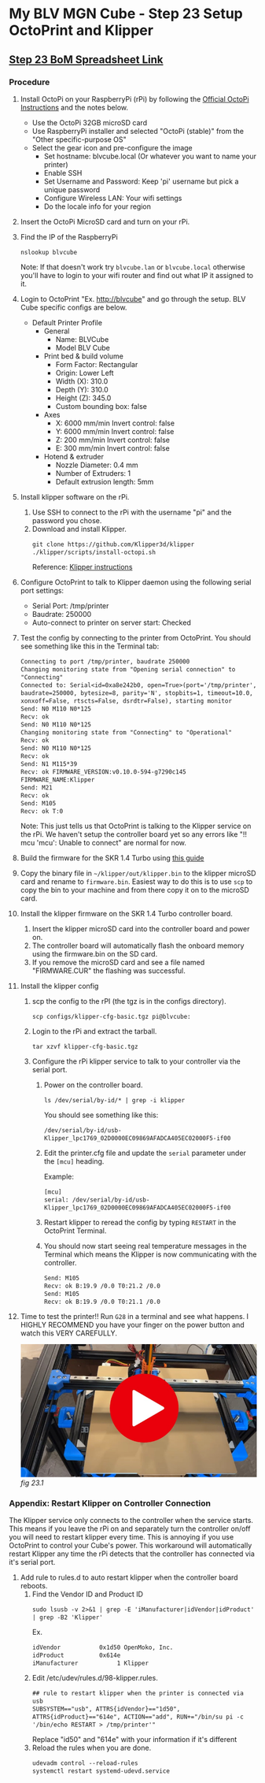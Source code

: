 # My BLV MGN Cube - Step 23 Setup OctoPrint and Klipper

## [Step 23 BoM Spreadsheet Link](https://docs.google.com/spreadsheets/d/e/2PACX-1vTVx7BvB3V7CozF2l4eWkNntWrHSjOawmrsi_bRSVxQLIGVlfZTYEGp8a6fHpENV6hV2cn9PrDLHHl0/pubhtml?gid=1255807009&single=true)

### Procedure
1. Install OctoPi on your RaspberryPi (rPi) by following the [Official OctoPi Instructions](https://octoprint.org/download/#octopi) and the notes below.
   * Use the OctoPi 32GB microSD card
   * Use RaspberryPi installer and selected "OctoPi (stable)" from the "Other specific-purpose OS"
   * Select the gear icon and pre-configure the image
     * Set hostname: blvcube.local (Or whatever you want to name your printer)
     * Enable SSH
     * Set Username and Password: Keep 'pi' username but pick a unique password
     * Configure Wireless LAN: Your wifi settings
     * Do the locale info for your region

2. Insert the OctoPi MicroSD card and turn on your rPi. 
3. Find the IP of the RaspberryPi
   ```shell
   nslookup blvcube
   ```
   Note: If that doesn't work try `blvcube.lan` or `blvcube.local` otherwise you'll have to login to your wifi router and find out what IP it assigned to it.

4. Login to OctoPrint "Ex. [http://blvcube](http://blvcube)" and go through the setup. BLV Cube specific configs are below.
   * Default Printer Profile
      * General
        * Name: BLVCube
        * Model BLV Cube
      * Print bed & build volume
        * Form Factor: Rectangular
        * Origin: Lower Left
        * Width (X): 310.0
        * Depth (Y): 310.0
        * Height (Z): 345.0 
        * Custom bounding box: false
      * Axes
        * X: 6000 mm/min Invert control: false
        * Y: 6000 mm/min Invert control: false
        * Z: 200 mm/min Invert control: false
        * E: 300 mm/min Invert control: false
      * Hotend & extruder
        * Nozzle Diameter: 0.4 mm
        * Number of Extruders: 1
        * Default extrusion length: 5mm

5. Install klipper software on the rPi.
   1. Use SSH to connect to the rPi with the username "pi" and the password you chose.
   2. Download and install Klipper.
      ```shell
      git clone https://github.com/Klipper3d/klipper
      ./klipper/scripts/install-octopi.sh
      ```
      Reference: [Klipper instructions](https://www.klipper3d.org/Installation.html#prepping-an-os-image)
6. Configure OctoPrint to talk to Klipper daemon using the following serial port settings:
   * Serial Port: /tmp/printer
   * Baudrate: 250000
   * Auto-connect to printer on server start: Checked

7. Test the config by connecting to the printer from OctoPrint. You should see something like this in the Terminal tab:
   ```
   Connecting to port /tmp/printer, baudrate 250000
   Changing monitoring state from "Opening serial connection" to "Connecting"
   Connected to: Serial<id=0xa8e242b0, open=True>(port='/tmp/printer', baudrate=250000, bytesize=8, parity='N', stopbits=1, timeout=10.0, xonxoff=False, rtscts=False, dsrdtr=False), starting monitor
   Send: N0 M110 N0*125
   Recv: ok
   Send: N0 M110 N0*125
   Changing monitoring state from "Connecting" to "Operational"
   Recv: ok
   Send: N0 M110 N0*125
   Recv: ok
   Send: N1 M115*39
   Recv: ok FIRMWARE_VERSION:v0.10.0-594-g7290c145 FIRMWARE_NAME:Klipper
   Send: M21
   Recv: ok
   Send: M105
   Recv: ok T:0
   ```
   Note: This just tells us that OctoPrint is talking to the Klipper service on the rPi. We haven't setup the controller board yet so any errors like "!! mcu 'mcu': Unable to connect" are normal for now.

8. Build the firmware for the SKR 1.4 Turbo using [this guide](https://docs.vorondesign.com/build/software/skr13_klipper.html)
9. Copy the binary file in `~/klipper/out/klipper.bin` to the klipper microSD card and rename to `firmware.bin`.
   Easiest way to do this is to use `scp` to copy the bin to your machine and from there copy it on to the microSD card.
10. Install the klipper firmware on the SKR 1.4 Turbo controller board.
    1. Insert the klipper microSD card into the controller board and power on.
    2. The controller board will automatically flash the onboard memory using the firmware.bin on the SD card.
    3. If you remove the microSD card and see a file named "FIRMWARE.CUR" the flashing was successful.

11. Install the klipper config
    1. scp the config to the rPI (the tgz is in the configs directory).
        ```shell
        scp configs/klipper-cfg-basic.tgz pi@blvcube:
        ```
    2. Login to the rPi and extract the tarball.
       ```shell
       tar xzvf klipper-cfg-basic.tgz
       ```
    3. Configure the rPi klipper service to talk to your controller via the serial port.
       
       1. Power on the controller board.
          ```shell
          ls /dev/serial/by-id/* | grep -i klipper
          ```
          You should see something like this:
          ```shell
          /dev/serial/by-id/usb-Klipper_lpc1769_02D0000EC09869AFADCA405EC02000F5-if00
          ```
       2. Edit the printer.cfg file and update the `serial` parameter under the `[mcu]` heading.
       
          Example:
          ```
          [mcu]
          serial: /dev/serial/by-id/usb-Klipper_lpc1769_02D0000EC09869AFADCA405EC02000F5-if00

          ```
          
       3. Restart klipper to reread the config by typing `RESTART` in the OctoPrint Terminal.
       4. You should now start seeing real temperature messages in the Terminal which means the Klipper is now communicating with the controller.
          ```shell
          Send: M105
          Recv: ok B:19.9 /0.0 T0:21.2 /0.0
          Send: M105
          Recv: ok B:19.9 /0.0 T0:21.1 /0.0
          ```
          
12. Time to test the printer!! Run `G28` in a terminal and see what happens. I HIGHLY RECOMMEND you have your finger on the power button and watch this VERY CAREFULLY.

    [![](img/23-FirstG28.jpeg)](https://youtu.be/UrhKAm_vww0)\
    *fig 23.1*

         
### Appendix: Restart Klipper on Controller Connection
The Klipper service only connects to the controller when the service starts. This means if you leave the rPi on and separately turn the controller on/off you will need to restart klipper every time. This is annoying if you use OctoPrint to control your Cube's power. This workaround will automatically restart Klipper any time the rPi detects that the controller has connected via it's serial port.

1. Add rule to rules.d to auto restart klipper when the controller board reboots.
   1. Find the Vendor ID and Product ID
      ```shell
      sudo lsusb -v 2>&1 | grep -E 'iManufacturer|idVendor|idProduct' | grep -B2 'Klipper' 
      ```
      Ex.
      ```shell
      idVendor           0x1d50 OpenMoko, Inc.
      idProduct          0x614e
      iManufacturer           1 Klipper
      ```
   2. Edit /etc/udev/rules.d/98-klipper.rules.
      ```shell
      ## rule to restart klipper when the printer is connected via usb
      SUBSYSTEM=="usb", ATTRS{idVendor}=="1d50", ATTRS{idProduct}=="614e", ACTION=="add", RUN+="/bin/su pi -c '/bin/echo RESTART > /tmp/printer'"
      ```
      Replace "id50" and "614e" with your information if it's different
   3. Reload the rules when you are done.
      ```shell
      udevadm control --reload-rules
      systemctl restart systemd-udevd.service
      ```


